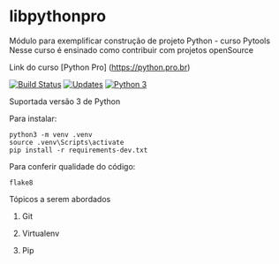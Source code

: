 # libpythonpro
Módulo para exemplificar construção de projeto Python - curso Pytools
Nesse curso é ensinado como contribuir com projetos openSource

Link do curso [Python Pro] (https://python.pro.br)

[![Build Status](https://travis-ci.com/viniciusfrantz/libpythonpro.svg?branch=master)](https://travis-ci.com/viniciusfrantz/libpythonpro)
[![Updates](https://pyup.io/repos/github/viniciusfrantz/libpythonpro/shield.svg)](https://pyup.io/repos/github//viniciusfrantz/libpythonpro/)
[![Python 3](https://pyup.io/repos/github//viniciusfrantz/libpythonpro/python-3-shield.svg)](https://pyup.io/repos/github//viniciusfrantz/libpythonpro/)

Suportada versão 3 de Python

Para instalar:
```console
python3 -m venv .venv
source .venv\Scripts\activate
pip install -r requirements-dev.txt
```
Para conferir qualidade do código:
```console
flake8
```
Tópicos a serem abordados
1. Git

2. Virtualenv

3. Pip